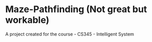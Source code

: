 # Maze-Pathfinding (Not great but workable)
A project created for the course - CS345 - Intelligent System
